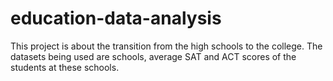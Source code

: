 # education-data-analysis
This project is about the transition from the high schools to the college. The datasets being used are schools, average SAT and ACT scores of the students at these schools. 